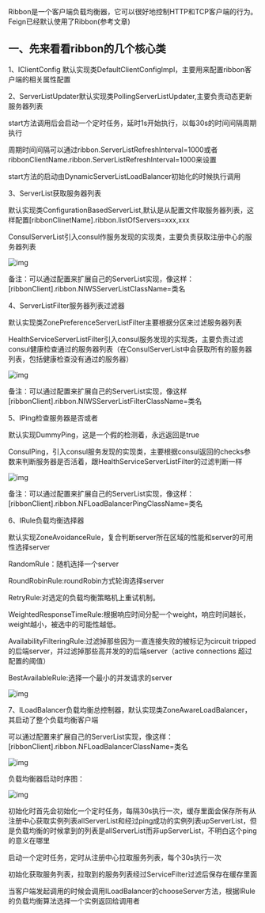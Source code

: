 Ribbon是一个客户端负载均衡器，它可以很好地控制HTTP和TCP客户端的行为。Feign已经默认使用了Ribbon(参考文章)

## 一、先来看看ribbon的几个核心类

1、IClientConfig 默认实现类DefaultClientConfigImpl，主要用来配置ribbon客户端的相关属性配置

2、ServerListUpdater默认实现类PollingServerListUpdater,主要负责动态更新服务器列表

start方法调用后会启动一个定时任务，延时1s开始执行，以每30s的时间间隔周期执行

周期时间间隔可以通过ribbon.ServerListRefreshInterval=1000或者ribbonClientName.ribbon.ServerListRefreshInterval=1000来设置

start方法的启动由DynamicServerListLoadBalancer初始化的时候执行调用

3、ServerList获取服务器列表

默认实现类ConfigurationBasedServerList,默认是从配置文件取服务器列表，这样配置[ribbonClinetName].ribbon.listOfServers=xxx,xxx

ConsulServerList引入consul作服务发现的实现类，主要负责获取注册中心的服务器列表

![img](http://www.uml.org.cn/wfw/images/202008051.png)

备注：可以通过配置来扩展自己的ServerList实现，像这样：[ribbonClient].ribbon.NIWSServerListClassName=类名

4、ServerListFilter服务器列表过滤器

默认实现类ZonePreferenceServerListFilter主要根据分区来过滤服务器列表

HealthServiceServerListFilter引入consul服务发现的实现类，主要负责过滤consul健康检查通过的服务器列表（在ConsulServerList中会获取所有的服务器列表，包括健康检查没有通过的服务器）

![img](http://www.uml.org.cn/wfw/images/202008052.png)

备注：可以通过配置来扩展自己的ServerList实现，像这样[ribbonClient].ribbon.NIWSServerListFilterClassName=类名

5、IPing检查服务器是否或者

默认实现DummyPing，这是一个假的检测着，永远返回是true

ConsulPing，引入consul服务发现的实现类，主要根据consul返回的checks参数来判断服务器是否活着，跟HealthServiceServerListFilter的过滤判断一样

![img](http://www.uml.org.cn/wfw/images/202008053.png)

备注：可以通过配置来扩展自己的ServerList实现，像这样：[ribbonClient].ribbon.NFLoadBalancerPingClassName=类名

6、IRule负载均衡选择器

默认实现ZoneAvoidanceRule，复合判断server所在区域的性能和server的可用性选择server

RandomRule：随机选择一个server

RoundRobinRule:roundRobin方式轮询选择server

RetryRule:对选定的负载均衡策略机上重试机制。

WeightedResponseTimeRule:根据响应时间分配一个weight，响应时间越长，weight越小，被选中的可能性越低。

AvailabilityFilteringRule:过滤掉那些因为一直连接失败的被标记为circuit tripped的后端server，并过滤掉那些高并发的的后端server（active connections 超过配置的阈值）

BestAvailableRule:选择一个最小的并发请求的server

![img](http://www.uml.org.cn/wfw/images/202008054.png)

7、ILoadBalancer负载均衡总控制器，默认实现类ZoneAwareLoadBalancer，其启动了整个负载均衡客户端

可以通过配置来扩展自己的ServerList实现，像这样：[ribbonClient].ribbon.NFLoadBalancerClassName=类名

![img](http://www.uml.org.cn/wfw/images/202008055.png)

负载均衡器启动时序图：

![img](http://www.uml.org.cn/wfw/images/202008056.png)

初始化时首先会初始化一个定时任务，每隔30s执行一次，缓存里面会保存所有从注册中心获取实例列表allServerList和经过ping成功的实例列表upServerList，但是负载均衡的时候拿到的列表是allServerList而非upServerList，不明白这个ping的意义在哪里

启动一个定时任务，定时从注册中心拉取服务列表，每个30s执行一次

初始化获取服务列表，拉取到的服务列表经过ServiceFilter过滤后保存在缓存里面

当客户端发起调用的时候会调用ILoadBalancer的chooseServer方法，根据IRule的负载均衡算法选择一个实例返回给调用者